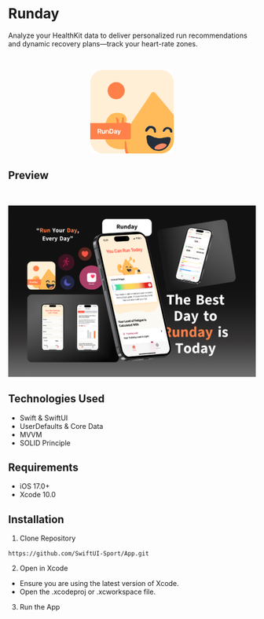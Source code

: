 

# Runday
Analyze your HealthKit data to deliver personalized run recommendations and dynamic recovery plans—track your heart-rate zones.

<br />
<p align="center">
  <a href="https://raw.githubusercontent.com/SwiftUI-Sport/App/main/runday_icon.png">
    <img src="https://raw.githubusercontent.com/SwiftUI-Sport/App/main/runday_icon.png" alt="Logo" width="170" height="170">
  </a>
</p>

## Preview
<br />
<p align="center">
  <a href="https://raw.githubusercontent.com/SwiftUI-Sport/App/main/runday_mockup.png">
    <img src="https://raw.githubusercontent.com/SwiftUI-Sport/App/main/runday_mockup.png" alt="Logo" width="700">
  </a>
</p>

## Technologies Used

- Swift & SwiftUI
- UserDefaults & Core Data
- MVVM 
- SOLID Principle

## Requirements

- iOS 17.0+
- Xcode 10.0

## Installation
1. Clone Repository
```
https://github.com/SwiftUI-Sport/App.git
```
2. Open in Xcode
- Ensure you are using the latest version of Xcode.
- Open the .xcodeproj or .xcworkspace file.
3. Run the App

